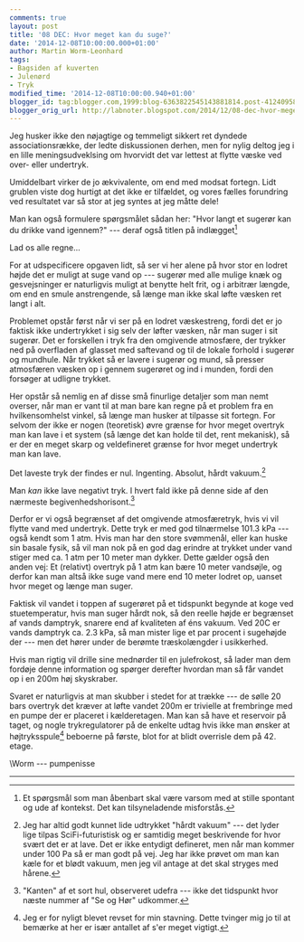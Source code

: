 ```yaml
---
comments: true
layout: post
title: '08 DEC: Hvor meget kan du suge?'
date: '2014-12-08T10:00:00.000+01:00'
author: Martin Worm-Leonhard
tags:
- Bagsiden af kuverten
- Julenørd
- Tryk
modified_time: '2014-12-08T10:00:00.940+01:00'
blogger_id: tag:blogger.com,1999:blog-6363822545143881814.post-4124095863584595279
blogger_orig_url: http://labnoter.blogspot.com/2014/12/08-dec-hvor-meget-kan-du-suge1.html
---
```


Jeg husker ikke den nøjagtige og temmeligt sikkert ret dyndede
associationsrække, der ledte diskussionen derhen, men for nylig deltog
jeg i en lille meningsudveklsing om hvorvidt det var lettest at flytte
væske ved over- eller undertryk.

Umiddelbart virker de jo ækvivalente, om end med modsat fortegn. Lidt
grublen viste dog hurtigt at det ikke er tilfældet, og vores fælles
forundring ved resultatet var så stor at jeg syntes at jeg måtte dele!

Man kan også formulere spørgsmålet sådan her: "Hvor langt et sugerør kan
du drikke vand igennem?" --- deraf også titlen på indlægget[^1]

Lad os alle regne...

For at udspecificere opgaven lidt, så ser vi her alene på hvor stor
en lodret højde det er muligt at suge vand op --- sugerør med alle mulige
knæk og gesvejsninger er naturligvis muligt at benytte helt frit, og i
arbitrær længde, om end en smule anstrengende, så længe man ikke skal
løfte væsken ret langt i alt.

Problemet opstår først når vi ser på en lodret væskestreng, fordi det er
jo faktisk ikke undertrykket i sig selv der løfter væsken, når man suger
i sit sugerør. Det er forskellen i tryk fra den omgivende atmosfære, der
trykker ned på overfladen af glasset med saftevand og til de lokale
forhold i sugerør og mundhule. Når trykket så er lavere i sugerør og
mund, så presser atmosfæren væsken op i gennem sugerøret og ind i
munden, fordi den forsøger at udligne trykket.

Her opstår så nemlig en af disse små finurlige detaljer som man nemt
overser, når man er vant til at man bare kan regne på et problem fra en
hvilkensomhelst vinkel, så længe man husker at tilpasse sit fortegn. For
selvom der ikke er nogen (teoretisk) øvre grænse for hvor meget overtryk
man kan lave i et system (så længe det kan holde til det, rent
mekanisk), så er der en meget skarp og veldefineret grænse for hvor
meget undertryk man kan lave.

Det laveste tryk der findes er nul. Ingenting. Absolut, hårdt
vakuum.[^2]

Man _kan_ ikke lave negativt tryk. I hvert fald ikke på denne side af den
nærmeste begivenhedshorisont.[^3]

Derfor er vi også begrænset af det omgivende atmosfæretryk, hvis vi vil
flytte vand med undertryk. Dette tryk er med god tilnærmelse 101.3 kPa ---
også kendt som 1 atm. Hvis man har den store svømmenål, eller kan huske
sin basale fysik, så vil man nok på en god dag erindre at trykket under
vand stiger med ca. 1 atm per 10 meter man dykker. Dette gælder også den
anden vej: Et (relativt) overtryk på 1 atm kan bære 10 meter vandsøjle,
og derfor kan man altså ikke suge vand mere end 10 meter lodret op,
uanset hvor meget og længe man suger.

Faktisk vil vandet i toppen af sugerøret på et tidspunkt begynde at koge
ved stuetemperatur, hvis man suger hårdt nok, så den reelle højde er
begrænset af vands damptryk, snarere end af kvaliteten af éns vakuum.
Ved 20C er vands damptryk ca. 2.3 kPa, så man mister lige et par procent
i sugehøjde der --- men det hører under de berømte træskolængder i
usikkerhed.

Hvis man rigtig vil drille sine mednørder til en julefrokost, så lader
man dem fordøje denne information og spørger derefter hvordan man så får
vandet op i en 200m høj skyskraber.

Svaret er naturligvis at man skubber i stedet for at trække --- de sølle
20 bars overtryk det kræver at løfte vandet 200m er trivielle at
frembringe med en pumpe der er placeret i kælderetagen. Man kan så have
et reservoir på taget, og nogle trykregulatorer på de enkelte udtag hvis
ikke man ønsker at højtryksspule[^4] beboerne på første, blot for at
blidt overrisle dem på 42. etage.

\\Worm --- pumpenisse

------------------------------------------------------------------------

[^1]: Et spørgsmål som man åbenbart skal være varsom med at stille
    spontant og ude af kontekst. Det kan tilsyneladende misforstås.

[^2]: Jeg har altid godt kunnet lide udtrykket "hårdt vakuum" --- det
    lyder lige tilpas SciFi-futuristisk og er samtidig meget beskrivende for
    hvor svært det er at lave. Det er ikke entydigt defineret, men når man
    kommer under 100 Pa så er man godt på vej. Jeg har ikke prøvet om man
    kan kæle for et blødt vakuum, men jeg vil antage at det skal stryges med
    hårene.

[^3]: "Kanten" af et sort hul, observeret udefra --- ikke det tidspunkt
    hvor næste nummer af "Se og Hør" udkommer.

[^4]: Jeg er for nyligt blevet revset for min stavning. Dette tvinger
    mig jo til at bemærke at her er især antallet af s'er meget vigtigt.
